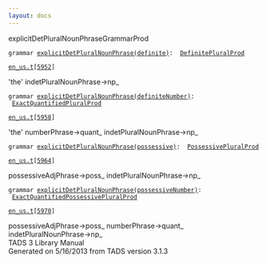 ```yaml
---
layout: docs
---
```

<span class="title">explicitDetPluralNounPhrase</span><span class="type">GrammarProd</span>

`grammar `<span class="classExtLink">[`explicitDetPluralNounPhrase(definite)`](../object/explicitDetPluralNounPhrase(definite).html)</span>` :   `[`DefinitePluralProd`](../object/DefinitePluralProd.html)

[`en_us.t`](../file/en_us.t.html)`[`[`5952`](../source/en_us.t.html#5952)`]`



'the' indetPluralNounPhrase-\>np\_  



`grammar `<span class="classExtLink">[`explicitDetPluralNounPhrase(definiteNumber)`](../object/explicitDetPluralNounPhrase(definiteNumber).html)</span>` :   `[`ExactQuantifiedPluralProd`](../object/ExactQuantifiedPluralProd.html)

[`en_us.t`](../file/en_us.t.html)`[`[`5958`](../source/en_us.t.html#5958)`]`



'the' numberPhrase-\>quant\_ indetPluralNounPhrase-\>np\_  



`grammar `<span class="classExtLink">[`explicitDetPluralNounPhrase(possessive)`](../object/explicitDetPluralNounPhrase(possessive).html)</span>` :   `[`PossessivePluralProd`](../object/PossessivePluralProd.html)

[`en_us.t`](../file/en_us.t.html)`[`[`5964`](../source/en_us.t.html#5964)`]`



possessiveAdjPhrase-\>poss\_ indetPluralNounPhrase-\>np\_  



`grammar `<span class="classExtLink">[`explicitDetPluralNounPhrase(possessiveNumber)`](../object/explicitDetPluralNounPhrase(possessiveNumber).html)</span>` :   `[`ExactQuantifiedPossessivePluralProd`](../object/ExactQuantifiedPossessivePluralProd.html)

[`en_us.t`](../file/en_us.t.html)`[`[`5970`](../source/en_us.t.html#5970)`]`



possessiveAdjPhrase-\>poss\_ numberPhrase-\>quant\_  
indetPluralNounPhrase-\>np\_  
TADS 3 Library Manual  
Generated on 5/16/2013 from TADS version 3.1.3



